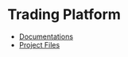 # Trading Platform

- [Documentations](https://github.com/berkerogluu/Client_TP/tree/master/docs)
- [Project Files](https://github.com/berkerogluu/Client_TP/tree/master/src/com/berkerogluu/tradingplatform)